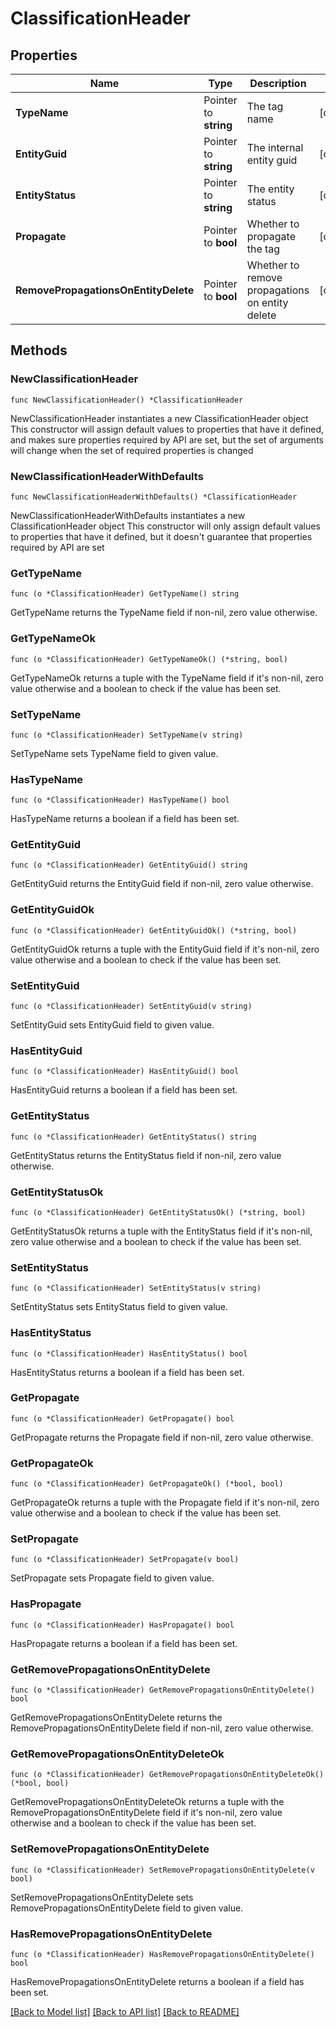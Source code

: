 # ClassificationHeader

## Properties

Name | Type | Description | Notes
------------ | ------------- | ------------- | -------------
**TypeName** | Pointer to **string** | The tag name | [optional] 
**EntityGuid** | Pointer to **string** | The internal entity guid | [optional] 
**EntityStatus** | Pointer to **string** | The entity status | [optional] 
**Propagate** | Pointer to **bool** | Whether to propagate the tag | [optional] 
**RemovePropagationsOnEntityDelete** | Pointer to **bool** | Whether to remove propagations on entity delete | [optional] 

## Methods

### NewClassificationHeader

`func NewClassificationHeader() *ClassificationHeader`

NewClassificationHeader instantiates a new ClassificationHeader object
This constructor will assign default values to properties that have it defined,
and makes sure properties required by API are set, but the set of arguments
will change when the set of required properties is changed

### NewClassificationHeaderWithDefaults

`func NewClassificationHeaderWithDefaults() *ClassificationHeader`

NewClassificationHeaderWithDefaults instantiates a new ClassificationHeader object
This constructor will only assign default values to properties that have it defined,
but it doesn't guarantee that properties required by API are set

### GetTypeName

`func (o *ClassificationHeader) GetTypeName() string`

GetTypeName returns the TypeName field if non-nil, zero value otherwise.

### GetTypeNameOk

`func (o *ClassificationHeader) GetTypeNameOk() (*string, bool)`

GetTypeNameOk returns a tuple with the TypeName field if it's non-nil, zero value otherwise
and a boolean to check if the value has been set.

### SetTypeName

`func (o *ClassificationHeader) SetTypeName(v string)`

SetTypeName sets TypeName field to given value.

### HasTypeName

`func (o *ClassificationHeader) HasTypeName() bool`

HasTypeName returns a boolean if a field has been set.

### GetEntityGuid

`func (o *ClassificationHeader) GetEntityGuid() string`

GetEntityGuid returns the EntityGuid field if non-nil, zero value otherwise.

### GetEntityGuidOk

`func (o *ClassificationHeader) GetEntityGuidOk() (*string, bool)`

GetEntityGuidOk returns a tuple with the EntityGuid field if it's non-nil, zero value otherwise
and a boolean to check if the value has been set.

### SetEntityGuid

`func (o *ClassificationHeader) SetEntityGuid(v string)`

SetEntityGuid sets EntityGuid field to given value.

### HasEntityGuid

`func (o *ClassificationHeader) HasEntityGuid() bool`

HasEntityGuid returns a boolean if a field has been set.

### GetEntityStatus

`func (o *ClassificationHeader) GetEntityStatus() string`

GetEntityStatus returns the EntityStatus field if non-nil, zero value otherwise.

### GetEntityStatusOk

`func (o *ClassificationHeader) GetEntityStatusOk() (*string, bool)`

GetEntityStatusOk returns a tuple with the EntityStatus field if it's non-nil, zero value otherwise
and a boolean to check if the value has been set.

### SetEntityStatus

`func (o *ClassificationHeader) SetEntityStatus(v string)`

SetEntityStatus sets EntityStatus field to given value.

### HasEntityStatus

`func (o *ClassificationHeader) HasEntityStatus() bool`

HasEntityStatus returns a boolean if a field has been set.

### GetPropagate

`func (o *ClassificationHeader) GetPropagate() bool`

GetPropagate returns the Propagate field if non-nil, zero value otherwise.

### GetPropagateOk

`func (o *ClassificationHeader) GetPropagateOk() (*bool, bool)`

GetPropagateOk returns a tuple with the Propagate field if it's non-nil, zero value otherwise
and a boolean to check if the value has been set.

### SetPropagate

`func (o *ClassificationHeader) SetPropagate(v bool)`

SetPropagate sets Propagate field to given value.

### HasPropagate

`func (o *ClassificationHeader) HasPropagate() bool`

HasPropagate returns a boolean if a field has been set.

### GetRemovePropagationsOnEntityDelete

`func (o *ClassificationHeader) GetRemovePropagationsOnEntityDelete() bool`

GetRemovePropagationsOnEntityDelete returns the RemovePropagationsOnEntityDelete field if non-nil, zero value otherwise.

### GetRemovePropagationsOnEntityDeleteOk

`func (o *ClassificationHeader) GetRemovePropagationsOnEntityDeleteOk() (*bool, bool)`

GetRemovePropagationsOnEntityDeleteOk returns a tuple with the RemovePropagationsOnEntityDelete field if it's non-nil, zero value otherwise
and a boolean to check if the value has been set.

### SetRemovePropagationsOnEntityDelete

`func (o *ClassificationHeader) SetRemovePropagationsOnEntityDelete(v bool)`

SetRemovePropagationsOnEntityDelete sets RemovePropagationsOnEntityDelete field to given value.

### HasRemovePropagationsOnEntityDelete

`func (o *ClassificationHeader) HasRemovePropagationsOnEntityDelete() bool`

HasRemovePropagationsOnEntityDelete returns a boolean if a field has been set.


[[Back to Model list]](../README.md#documentation-for-models) [[Back to API list]](../README.md#documentation-for-api-endpoints) [[Back to README]](../README.md)


